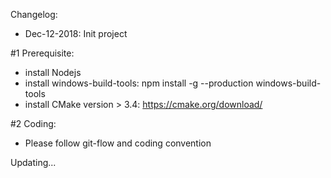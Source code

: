 Changelog:

-   Dec-12-2018: Init project

#1 Prerequisite:

-   install Nodejs
-   install windows-build-tools: npm install -g --production windows-build-tools
-   install CMake version > 3.4: https://cmake.org/download/

#2 Coding:

-   Please follow git-flow and coding convention

Updating...
